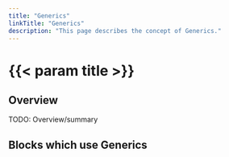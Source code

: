 ```yaml
---
title: "Generics"
linkTitle: "Generics"
description: "This page describes the concept of Generics."
---
```


# {{< param title >}}

## Overview

TODO: Overview/summary

## Blocks which use Generics

